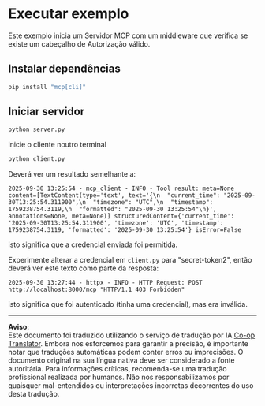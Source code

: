 <!--
CO_OP_TRANSLATOR_METADATA:
{
  "original_hash": "3f68294760a11dd3fdd175bd7f904a92",
  "translation_date": "2025-10-07T01:30:28+00:00",
  "source_file": "03-GettingStarted/11-simple-auth/code/basic/python/README.md",
  "language_code": "pt"
}
-->
# Executar exemplo

Este exemplo inicia um Servidor MCP com um middleware que verifica se existe um cabeçalho de Autorização válido.

## Instalar dependências

```bash
pip install "mcp[cli]" 
```

## Iniciar servidor

```bash
python server.py
```

inicie o cliente noutro terminal

```bash
python client.py
```

Deverá ver um resultado semelhante a:

```text
2025-09-30 13:25:54 - mcp_client - INFO - Tool result: meta=None content=[TextContent(type='text', text='{\n  "current_time": "2025-09-30T13:25:54.311900",\n  "timezone": "UTC",\n  "timestamp": 1759238754.3119,\n  "formatted": "2025-09-30 13:25:54"\n}', annotations=None, meta=None)] structuredContent={'current_time': '2025-09-30T13:25:54.311900', 'timezone': 'UTC', 'timestamp': 1759238754.3119, 'formatted': '2025-09-30 13:25:54'} isError=False
```

isto significa que a credencial enviada foi permitida.

Experimente alterar a credencial em `client.py` para "secret-token2", então deverá ver este texto como parte da resposta:

```text
2025-09-30 13:27:44 - httpx - INFO - HTTP Request: POST http://localhost:8000/mcp "HTTP/1.1 403 Forbidden"
```

isto significa que foi autenticado (tinha uma credencial), mas era inválida.

---

**Aviso**:  
Este documento foi traduzido utilizando o serviço de tradução por IA [Co-op Translator](https://github.com/Azure/co-op-translator). Embora nos esforcemos para garantir a precisão, é importante notar que traduções automáticas podem conter erros ou imprecisões. O documento original na sua língua nativa deve ser considerado a fonte autoritária. Para informações críticas, recomenda-se uma tradução profissional realizada por humanos. Não nos responsabilizamos por quaisquer mal-entendidos ou interpretações incorretas decorrentes do uso desta tradução.